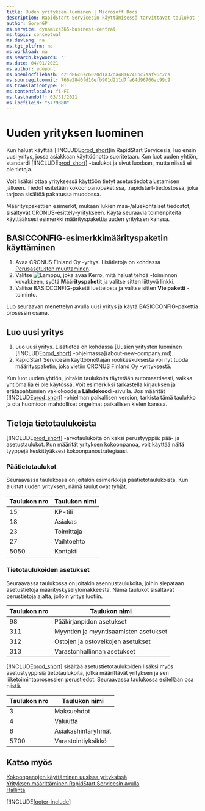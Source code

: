```yaml
---
title: Uuden yrityksen luominen | Microsoft Docs
description: RapidStart Servicesin käyttämisessä tarvittavat taulukot ja sivut luodaan, mutta niissä ei ole tietoja.
author: SorenGP
ms.service: dynamics365-business-central
ms.topic: conceptual
ms.devlang: na
ms.tgt_pltfrm: na
ms.workload: na
ms.search.keywords: ''
ms.date: 04/01/2021
ms.author: edupont
ms.openlocfilehash: c21d86c67c6020d1a32da4816246bc7aaf96c2ca
ms.sourcegitcommit: 766e2840fd16efb901d211d7fa64d96766ac99d9
ms.translationtype: HT
ms.contentlocale: fi-FI
ms.lasthandoff: 03/31/2021
ms.locfileid: "5779880"
---
```

# <a name="create-a-new-company"></a>Uuden yrityksen luominen
Kun haluat käyttää [!INCLUDE[prod_short](includes/prod_short.md)]in RapidStart Servicesia, luo ensin uusi yritys, jossa asiakkaan käyttöönotto suoritetaan. Kun luot uuden yhtiön, standardi [!INCLUDE[prod_short](includes/prod_short.md)] -taulukot ja sivut luodaan, mutta niissä ei ole tietoja.

Voit lisäksi ottaa yrityksessä käyttöön tietyt asetustiedot alustamisen jälkeen. Tiedot esitetään kokoonpanopaketissa, .rapidstart-tiedostossa, joka tarjoaa sisältöä pakatussa muodossa.  

Määrityspakettien esimerkit, mukaan lukien maa-/aluekohtaiset tiedostot, sisältyvät CRONUS-esittely-yritykseen. Käytä seuraavia toimenpiteitä käyttääksesi esimerkki määrityspakettia uuden yrityksen kanssa.  

## <a name="to-use-the-sample-basicconfig-configuration-package"></a>BASICCONFIG-esimerkkimäärityspaketin käyttäminen  
1. Avaa CRONUS Finland Oy -yritys. Lisätietoja on kohdassa [Perusasetusten muuttaminen](ui-change-basic-settings.md).
2. Valitse ![Lamppu, joka avaa Kerro, mitä haluat tehdä -toiminnon](media/ui-search/search_small.png "Kerro, mitä haluat tehdä") kuvakkeen, syötä **Määrityspaketit** ja valitse sitten liittyvä linkki.  
3. Valitse BASICCONFIG-paketti luettelosta ja valitse sitten **Vie paketti** -toiminto.  

Luo seuraavan menettelyn avulla uusi yritys ja käytä BASICCONFIG-pakettia prosessin osana.  

## <a name="to-create-a-new-company"></a>Luo uusi yritys  
1. Luo uusi yritys. Lisätietoa on kohdassa [Uusien yritysten luominen [!INCLUDE[prod_short](includes/prod_short.md)] -ohjelmassa](about-new-company.md).
2. RapidStart Servicesin käyttöönottajan roolikeskuksesta voi nyt tuoda määrityspaketin, joka vietiin CRONUS Finland Oy -yrityksestä.

Kun luot uuden yhtiön, joitakin taulukoita täytetään automaattisesti, vaikka yhtiömallia ei ole käytössä. Voit esimerkiksi tarkastella kirjauksen ja erätapahtumien vakiokoodeja **Lähdekoodi**-sivulla. Jos määrität [!INCLUDE[prod_short](includes/prod_short.md)] -ohjelman paikallisen version, tarkista tämä taulukko ja ota huomioon mahdolliset ongelmat paikallisen kielen kanssa.

## <a name="about-data-tables"></a>Tietoja tietotaulukoista
[!INCLUDE[prod_short](includes/prod_short.md)] -arvotaulukoita on kaksi perustyyppiä: pää- ja asetustaulukot. Kun määrität yrityksen kokoonpanoa, voit käyttää näitä tyyppejä keskittyäksesi kokoonpanostrategiaasi.  

### <a name="master-data-tables"></a>Päätietotaulukot  
Seuraavassa taulukossa on joitakin esimerkkejä päätietotaulukoista. Kun alustat uuden yrityksen, nämä taulut ovat tyhjät.  

|Taulukon nro|Taulukon nimi|  
|-------------------|--------------------|  
|15|KP-tili|  
|18|Asiakas|  
|23|Toimittaja|  
|27|Vaihtoehto|  
|5050|Kontakti|  

### <a name="setup-data-tables"></a>Tietotaulukoiden asetukset  
Seuraavassa taulukossa on joitakin asennustaulukoita, joihin siepataan asetustietoja määrityskyselylomakkeesta. Nämä taulukot sisältävät perustietoja ajalta, jolloin yritys luotiin.  

|Taulukon nro|Taulukon nimi|  
|-------------------|--------------------|  
|98|Pääkirjanpidon asetukset|  
|311|Myyntien ja myyntisaamisten asetukset|  
|312|Ostojen ja ostovelkojen asetukset|  
|313|Varastonhallinnan asetukset|  

[!INCLUDE[prod_short](includes/prod_short.md)] sisältää asetustietotaulukoiden lisäksi myös asetustyyppisiä tietotaulukoita, jotka määrittävät yrityksen ja sen liiketoimintaprosessien perustiedot. Seuraavassa taulukossa esitellään osa niistä.  

|Taulukon nro|Taulukon nimi|  
|-------------------|--------------------|  
|3|Maksuehdot|  
|4|Valuutta|  
|6|Asiakashintaryhmät|  
|5700|Varastointiyksikkö|

  

## <a name="see-also"></a>Katso myös  
[Kokoonpanojen käyttäminen uusissa yrityksissä](admin-apply-configuration-to-new-companies.md)  
[Yrityksen määrittäminen RapidStart Servicesin avulla](admin-set-up-a-company-with-rapidstart.md)  
[Hallinta](admin-setup-and-administration.md)


[!INCLUDE[footer-include](includes/footer-banner.md)]